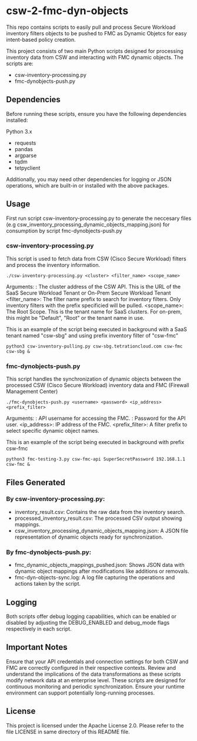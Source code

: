 # csw-2-fmc-dyn-objects
This repo contains scripts to easily pull and process Secure Workload inventory filters objects to be pushed to FMC as Dynamic Objetcs for easy intent-based policy creation.

This project consists of two main Python scripts designed for processing inventory data from CSW and interacting with FMC dynamic objects. The scripts are:

* csw-inventory-processing.py
* fmc-dynobjects-push.py


## Dependencies
Before running these scripts, ensure you have the following dependencies installed:

Python 3.x
* requests
* pandas
* argparse
* tqdm
* tetpyclient

Additionally, you may need other dependencies for logging or JSON operations, which are built-in or installed with the above packages.


## Usage

First run script csw-inventory-processing.py to generate the neccesary files (e.g csw_inventory_processing_dynamic_objects_mapping.json) for consumption by script fmc-dynobjects-push.py

### csw-inventory-processing.py
This script is used to fetch data from CSW (Cisco Secure Workload) filters and process the inventory information.
```
./csw-inventory-processing.py <cluster> <filter_name> <scope_name>
```

Arguments:
<cluster>: The cluster address of the CSW API. This is the URL of the SaaS Secure Workload Tenant or On-Prem Secure Workload Tenant
<filter_name>: The filter name prefix to search for inventory filters. Only inventory filters with the prefix specificied will be pulled.
<scope_name>: The Root Scope. This is the tenant name for SaaS clusters. For on-prem, this might be "Default", "Root" or the tenant name in use.

This is an example of the script being executed in background with a SaaS tenant named "csw-sbg" and using prefix inventory filter of "csw-fmc"
```
python3 csw-inventory-pulling.py csw-sbg.tetrationcloud.com csw-fmc csw-sbg &
```



### fmc-dynobjects-push.py
This script handles the synchronization of dynamic objects between the processed CSW (Cisco Secure Workload) inventory data and FMC (Firewall Management Center)

```
./fmc-dynobjects-push.py <username> <password> <ip_address> <prefix_filter>
```

Arguments:
<username>: API username for accessing the FMC.
<password>: Password for the API user.
<ip_address>: IP address of the FMC.
<prefix_filter>: A filter prefix to select specific dynamic object names.

This is an example of the script being executed in background with prefix csw-fmc
```
python3 fmc-testing-3.py csw-fmc-api SuperSecretPassword 192.168.1.1 csw-fmc &
```


## Files Generated

### By csw-inventory-processing.py:
* inventory_result.csv: Contains the raw data from the inventory search.
* processed_inventory_result.csv: The processed CSV output showing mappings.
* csw_inventory_processing_dynamic_objects_mapping.json: A JSON file representation of dynamic objects ready for synchronization.

### By fmc-dynobjects-push.py:
* fmc_dynamic_objects_mappings_pushed.json: Shows JSON data with dynamic object mappings after modifications like additions or removals.
* fmc-dyn-objects-sync.log: A log file capturing the operations and actions taken by the script.

## Logging
Both scripts offer debug logging capabilities, which can be enabled or disabled by adjusting the DEBUG_ENABLED and debug_mode flags respectively in each script.

## Important Notes
Ensure that your API credentials and connection settings for both CSW and FMC are correctly configured in their respective contexts.
Review and understand the implications of the data transformations as these scripts modify network data at an enterprise level.
These scripts are designed for continuous monitoring and periodic synchronization. Ensure your runtime environment can support potentially long-running processes.


## License
This project is licensed under the Apache License 2.0. Please refer to the file LICENSE in same directory of this README file.
